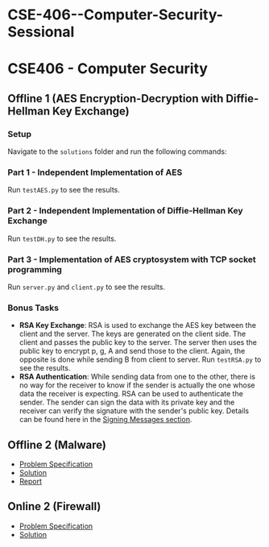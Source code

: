 # CSE-406--Computer-Security-Sessional

# CSE406 - Computer Security

## Offline 1 (AES Encryption-Decryption with Diffie-Hellman Key Exchange)

### Setup
Navigate to the `solutions` folder and run the following commands:


### Part 1 - Independent Implementation of AES
Run `testAES.py` to see the results.

### Part 2 - Independent Implementation of Diffie-Hellman Key Exchange
Run `testDH.py` to see the results.

### Part 3 - Implementation of AES cryptosystem with TCP socket programming
Run `server.py` and `client.py` to see the results.

### Bonus Tasks
- **RSA Key Exchange**: RSA is used to exchange the AES key between the client and the server. The keys are generated on the client side. The client and passes the public key to the server. The server then uses the public key to encrypt p, g, A and send those to the client. Again, the opposite is done while sending B from client to server. Run `testRSA.py` to see the results.
- **RSA Authentication**: While sending data from one to the other, there is no way for the receiver to know if the sender is actually the one whose data the receiver is expecting. RSA can be used to authenticate the sender. The sender can sign the data with its private key and the receiver can verify the signature with the sender's public key. Details can be found here in the [Signing Messages section](#).

## Offline 2 (Malware)
- [Problem Specification](#)
- [Solution](#)
- [Report](#)

## Online 2 (Firewall)
- [Problem Specification](#)
- [Solution](#)
